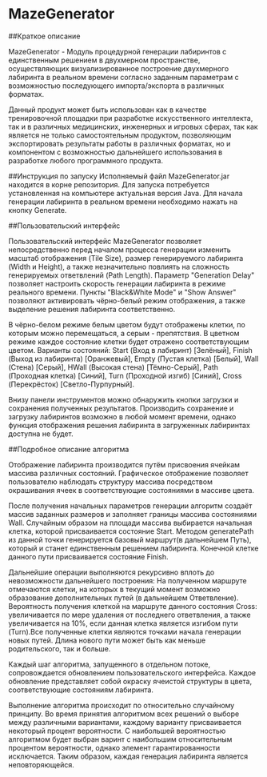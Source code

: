 # MazeGenerator
##Краткое описание

MazeGenerator - Модуль процедурной генерации лабиринтов с единственным решением в двухмерном пространстве, осуществляющих визуализированное построение двухмерного лабиринта в реальном времени согласно заданным параметрам с возможностью последующего импорта/экспорта в различных форматах. 

Данный продукт может быть использован как в качестве тренировочной площадки при разработке искусственного интеллекта, так и в различных медицинских, инженерных и игровых сферах, так как является не только самостоятельным продуктом, позволяющим экспортировать результаты работы в различных форматах, но и компонентом с возможностью дальнейшего использования в разработке любого программного продукта.

##Инструкция по запуску
Исполняемый файл MazeGenerator.jar находится в корне репозитория. Для запуска потребуется установленная на компьютере актуальная версия Java. Для начала генерации лабиринта в реальном времени необходимо нажать на кнопку Generate.

##Пользовательский интерфейс

Пользовательский интерфейс MazeGenerator позволяет непосредственно перед началом процесса генерации изменить масштаб отображения (Tile Size), размер генерируемого лабиринта (Width и Height), а также незначительно повлиять на сложность генерируемых ответвлений (Path Length). Параметр "Generation Delay" позволяет настроить скорость генерации лабиринта в режиме реального времени. Пункты "Black&White Mode" и "Show Answer" позволяют активировать чёрно-белый режим отображения, а также выделение решения лабиринта соответственно.

В чёрно-белом режиме белым цветом будут отображены клетки, по которым можно перемещаться, а серым - препятствия.
В цветном режиме каждое состояние клетки будет отражено соответствующим цветом. Варианты состояний:
Start (Вход в лабиринт) [Зелёный], 
Finish (Выход из лабиринта) [Оранжевый],
Empty (Пустая клетка) [Белый], 
Wall (Стена) [Серый], 
HWall (Высокая стена) [Тёмно-Серый], 
Path (Проходная клетка) [Синий], 
Turn (Проходной изгиб) [Синий], 
Cross (Перекрёсток) [Светло-Пурпурный].

Внизу панели инструментов можно обнаружить кнопки загрузки и сохранения полученных результатов. Производить сохранение и загрузку лабиринтов возможно в любой момент времени, однако функция отображения решения лабиринта в загруженных лабиринтах доступна не будет.

##Подробное описание алгоритма

Отображение лабиринта производится путём присвоения ячейкам массива различных состояний. Графическое отображение позволяет пользователю наблюдать структуру массива посредством окрашивания ячеек в соответствующие состояниями в массиве цвета.

После получения начальных параметров генерации алгоритм создаёт массив заданных размеров и заполняет границы массива состояниями Wall.
Случайным образом на площади массива выбирается начальная клетка, которой присваивается состояние Start. Методом generatePath из данной точки генерируется базовый маршрут(в дальнейшем Путь), который и станет единственным решением лабиринта. Конечной клетке данного пути присваивается состояние Finish.

Дальнейшие операции выполняются рекурсивно вплоть до невозможности дальнейшего построения:
На полученном маршруте отмечаются клетки, на которых в текущий момент возможно образование дополнительных путей (в дальнейшем Ответвление). Вероятность получения клеткой на маршруте данного состояния Cross: увеличивается по мере удаления от последнего ответвления, а также увеличивается на 10%, если данная клетка является изгибом пути (Turn).Все полученные клетки являются точками начала генерации новых путей. Длина нового пути может быть как меньше родительского, так и больше.

Каждый шаг алгоритма, запущенного в отдельном потоке, сопровождается обновлением пользовательского интерфейса. Каждое обновление представляет собой окраску ячеистой структуры в цвета, соответствующие состояниям лабиринта.

Выполнение алгоритма происходит по относительно случайному принципу. Во время принятия алгоритмом всех решений о выборе между различными вариантами, каждому варианту присваивается некоторый процент вероятности. С наибольшей вероятностью алгоритмом будет выбран варинт с наибольшим относительным процентом вероятности, однако элемент гарантированности исключается. Таким образом, каждая генерация лабиринта является неповторяющейся.
